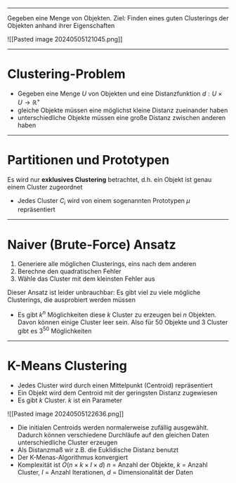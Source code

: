 
---
Gegeben eine Menge von Objekten. Ziel: Finden eines guten Clusterings der Objekten anhand ihrer Eigenschaften

![[Pasted image 20240505121045.png]]

---
# Clustering-Problem
- Gegeben eine Menge $U$ von Objekten und eine Distanzfunktion $d:U\times U\rightarrow \mathbb{R}^{+}$  
- gleiche Objekte müssen eine möglichst kleine Distanz zueinander haben
- unterschiedliche Objekte müssen eine große Distanz zwischen anderen haben

---
# Partitionen und Prototypen
Es wird nur __exklusives Clustering__ betrachtet, d.h. ein Objekt ist genau einem Cluster zugeordnet

- Jedes Cluster $C_i$ wird von einem sogenannten Prototypen $\mu$ repräsentiert

---
# Naiver (Brute-Force) Ansatz
1. Generiere alle möglichen Clusterings, eins nach dem anderen
2. Berechne den quadratischen Fehler
3. Wähle das Cluster mit dem kleinsten Fehler aus

Dieser Ansatz ist leider unbrauchbar: Es gibt viel zu viele mögliche Clusterings, die ausprobiert werden müssen

- Es gibt $k^n$ Möglichkeiten diese $k$ Cluster zu erzeugen bei $n$ Objekten. Davon können einige Cluster leer sein. Also für 50 Objekte und 3 Cluster gibt es $3^{50}$ Möglichkeiten

---
# K-Means Clustering
- Jedes Cluster wird durch einen Mittelpunkt (Centroid) repräsentiert
- Ein Objekt wird dem Centroid mit der geringsten Distanz zugewiesen
- Es gibt $k$ Cluster. $k$ ist ein Parameter

![[Pasted image 20240505122636.png]]

- Die initialen Centroids werden normalerweise zufällig ausgewählt. Dadurch können verschiedene Durchläufe auf den gleichen Daten unterschiedliche Cluster erzeugen
- Als Distanzmaß wir z.B. die Euklidische Distanz benutzt
- Der K-Menas-Algorithmus konvergiert
- Komplexität ist $O(n\times k\times I \times d)$ $n$ = Anzahl der Objekte, $k$ = Anzahl Cluster, $I$ = Anzahl Iterationen, $d$ = Dimensionalität der Daten